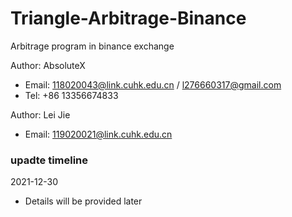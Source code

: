 # Triangle-Arbitrage-Binance
Arbitrage program in binance exchange

Author: AbsoluteX
+ Email: 118020043@link.cuhk.edu.cn / l276660317@gmail.com
+ Tel: +86 13356674833

Author: Lei Jie
+ Email: 119020021@link.cuhk.edu.cn

### upadte timeline
2021-12-30
+ Details will be provided later
